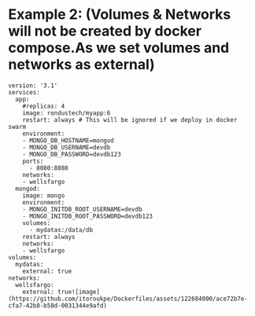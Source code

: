 # Example 2: (Volumes & Networks will not be created by docker compose.As we set volumes and networks as external)
```docker-compose
version: '3.1'
services:
  app:
    #replicas: 4
    image: rondustech/myapp:6
    restart: always # This will be ignored if we deploy in docker swarm
    environment:
    - MONGO_DB_HOSTNAME=mongod
    - MONGO_DB_USERNAME=devdb
    - MONGO_DB_PASSWORD=devdb123
    ports:
      - 8080:8080
    networks:
    - wellsfargo
  mongod:
    image: mongo
    environment:
    - MONGO_INITDB_ROOT_USERNAME=devdb
    - MONGO_INITDB_ROOT_PASSWORD=devdb123
    volumes:
      - mydatas:/data/db
    restart: always
    networks:
    - wellsfargo
volumes:
  mydatas:
    external: true
networks:
  wellsfargo:
    external: true![image](https://github.com/itoroukpe/Dockerfiles/assets/122684000/ace72b7e-cfa7-42b8-b58d-0031344e9afd)
```
